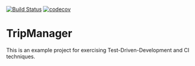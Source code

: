 [![Build Status](https://travis-ci.org/purbancz/tripmanager.svg?branch=master)](https://travis-ci.org/purbancz/tripmanager) [![codecov](https://codecov.io/gh/purbancz/tripmanager/branch/master/graph/badge.svg)](https://codecov.io/gh/purbancz/tripmanager)

# TripManager
This is an example project for exercising Test-Driven-Development and CI techniques.
